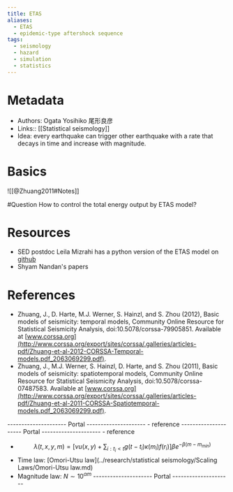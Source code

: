 ```yaml
---
title: ETAS
aliases:
  - ETAS
  - epidemic-type aftershock sequence
tags:
  - seismology
  - hazard
  - simulation
  - statistics
---
```

# Metadata
- Authors: Ogata Yosihiko 尾形良彦
- Links:: [[Statistical seismology]]
- Idea: every earthquake can trigger other earthquake with a rate that decays in time and increase with magnitude.

# Basics
![[@Zhuang2011#Notes]]

#Question How to control the total energy output by ETAS model? 

# Resources
- SED postdoc Leila Mizrahi has a python version of the ETAS model on [github](https://github.com/lmizrahi/etas)
- Shyam Nandan's papers

# References
- Zhuang, J., D. Harte, M.J. Werner, S. Hainzl, and S. Zhou (2012), Basic models of  seismicity: temporal models, Community Online Resource for Statistical Seismicity  Analysis, doi:10.5078/corssa-79905851. Available at [www.corssa.org](http://www.corssa.org/export/sites/corssa/.galleries/articles-pdf/Zhuang-et-al-2012-CORSSA-Temporal-models.pdf_2063069299.pdf).
- Zhuang, J., M.J. Werner, S. Hainzl, D. Harte, and S. Zhou (2011), Basic models of seismicity: spatiotemporal models, Community Online Resource for Statistical Seismicity Analysis, doi:10.5078/corssa-07487583. Available at [www.corssa.org](http://www.corssa.org/export/sites/corssa/.galleries/articles-pdf/Zhuang-et-al-2011-CORSSA-Spatiotemporal-models.pdf_2063069299.pdf).




--------------------- Portal ---------------------
    - reference
--------------------- Portal ---------------------
    - reference
- $$\lambda(t, x, y, m)=[\nu u(x, y)+ \displaystyle\sum_{i:t_i<t} g(t-t_i)\kappa(m_i)f(r_i)]\beta e^{-\beta(m-m_{min})}$$
- Time law:  [Omori-Utsu law](../research/statistical seismology/Scaling Laws/Omori-Utsu law.md) 
- Magnitude law: $N \sim10^{\alpha m}$ 
--------------------- Portal ---------------------
